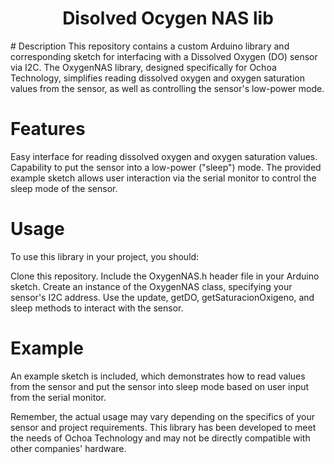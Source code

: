 <h1 align="center"> Disolved Ocygen NAS lib </h1>
# Description 
This repository contains a custom Arduino library and corresponding sketch for interfacing with a Dissolved Oxygen (DO) sensor via I2C. The OxygenNAS library, designed specifically for Ochoa Technology, simplifies reading dissolved oxygen and oxygen saturation values from the sensor, as well as controlling the sensor's low-power mode.

# Features
Easy interface for reading dissolved oxygen and oxygen saturation values.
Capability to put the sensor into a low-power ("sleep") mode.
The provided example sketch allows user interaction via the serial monitor to control the sleep mode of the sensor.

# Usage
To use this library in your project, you should:

Clone this repository.
Include the OxygenNAS.h header file in your Arduino sketch.
Create an instance of the OxygenNAS class, specifying your sensor's I2C address.
Use the update, getDO, getSaturacionOxigeno, and sleep methods to interact with the sensor.

# Example
An example sketch is included, which demonstrates how to read values from the sensor and put the sensor into sleep mode based on user input from the serial monitor.

Remember, the actual usage may vary depending on the specifics of your sensor and project requirements. This library has been developed to meet the needs of Ochoa Technology and may not be directly compatible with other companies' hardware.